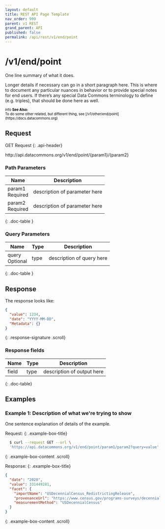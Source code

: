 ```yaml
---
layout: default
title: REST API Page Template
nav_order: 999
parent: v1 REST
grand_parent: API
published: false
permalink: /api/rest/v1/end/point
---
```


# /v1/end/point

One line summary of what it does.

Longer details if necessary can go in a short paragraph here. This is where to document any particular nuances in behavior or to provide special notes for end users. If there’s any special Data Commons terminology to define (e.g. triples), that should be done here as well.

<div markdown="span" class="alert alert-warning" role="alert" style="color:black; font-size: 0.8em">
    <span class="material-icons md-16">info </span><b>See Also:</b><br />
    To do some other related, but different thing, see [/v1/other/end/point](https://docs.datacommons.org)
</div>

## Request

GET Request
{: .api-header}

<div class="api-signature">
http://api.datacommons.org/v1/end/point/{param1}/{param2}
</div>

<script src="/assets/js/syntax_highlighting.js"></script>

### Path Parameters

| Name                                                | Description                   |
| --------------------------------------------------- | ----------------------------- |
| param1 <br /> <required-tag>Required</required-tag> | description of parameter here |
| param2 <br /> <required-tag>Required</required-tag> | description of parameter here |
{: .doc-table }

### Query Parameters

| Name                                               | Type | Description               |
| -------------------------------------------------- | ---- | ------------------------- |
| query <br /> <optional-tag>Optional</optional-tag> | type | description of query here |
{: .doc-table }

## Response

The response looks like:

```json
{
  "value": 1234,
  "date": "YYYY-MM-DD",
  "Metadata": {}
}
```
{: .response-signature .scroll}

### Response fields

| Name     | Type   | Description                |
| -------- | ------ | -------------------------- |
| field    | type   | description of output here |
{: .doc-table}

## Examples

### Example 1: Description of what we're trying to show

One sentence explanation of details of the example.

Request:
{: .example-box-title}
```bash
  $ curl --request GET --url \
  'https://api.datacommons.org/v1/end/point/param1/param2?query=value'
```
{: .example-box-content .scroll}

Response:
{: .example-box-title}
```json
{
  "date": "2020",
  "value": 331449281,
  "facet": {
    "importName": "USDecennialCensus_RedistrictingRelease",
    "provenanceUrl": "https://www.census.gov/programs-surveys/decennial-census/about/rdo/summary-files.html",
    "measurementMethod": "USDecennialCensus"
  }
}
```
{: .example-box-content .scroll}
